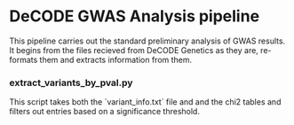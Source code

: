 # DeCODE GWAS Analysis pipeline
This pipeline carries out the standard preliminary analysis of GWAS results.
It begins from the files recieved from DeCODE Genetics as they are, re-formats them and extracts information from them.

### **extract_variants_by_pval.py**
This script takes both the ´variant_info.txt´ file and and the chi2 tables and filters out entries based on a significance threshold.

